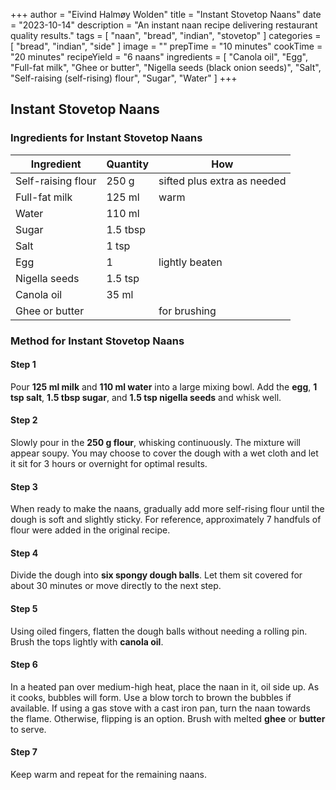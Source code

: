 +++
author = "Eivind Halmøy Wolden"
title = "Instant Stovetop Naans"
date = "2023-10-14"
description = "An instant naan recipe delivering restaurant quality results."
tags = [
    "naan",
    "bread",
    "indian",
    "stovetop"
]
categories = [
    "bread",
    "indian",
    "side"
]
image = ""
prepTime = "10 minutes"
cookTime = "20 minutes"
recipeYield = "6 naans"
ingredients = [
    "Canola oil",
    "Egg",
    "Full-fat milk",
    "Ghee or butter",
    "Nigella seeds (black onion seeds)",
    "Salt",
    "Self-raising (self-rising) flour",
    "Sugar",
    "Water"
]
+++

## Instant Stovetop Naans
### Ingredients for Instant Stovetop Naans
Ingredient | Quantity | How
---|---|---
Self-raising flour   | 250 g       | sifted plus extra as needed
Full-fat milk        | 125 ml      | warm
Water                | 110 ml      | 
Sugar                | 1.5 tbsp    |
Salt                 | 1 tsp       |
Egg                  | 1           | lightly beaten
Nigella seeds        | 1.5 tsp     |
Canola oil           | 35 ml       |
Ghee or butter       |             | for brushing

### Method for Instant Stovetop Naans
#### Step 1
Pour **125 ml milk** and **110 ml water** into a large mixing bowl. Add the **egg**, **1 tsp salt**, **1.5 tbsp sugar**, and **1.5 tsp nigella seeds** and whisk well.

#### Step 2
Slowly pour in the **250 g flour**, whisking continuously. The mixture will appear soupy. You may choose to cover the dough with a wet cloth and let it sit for 3 hours or overnight for optimal results.

#### Step 3
When ready to make the naans, gradually add more self-rising flour until the dough is soft and slightly sticky. For reference, approximately 7 handfuls of flour were added in the original recipe.

#### Step 4
Divide the dough into **six spongy dough balls**. Let them sit covered for about 30 minutes or move directly to the next step.

#### Step 5
Using oiled fingers, flatten the dough balls without needing a rolling pin. Brush the tops lightly with **canola oil**.

#### Step 6
In a heated pan over medium-high heat, place the naan in it, oil side up. As it cooks, bubbles will form. Use a blow torch to brown the bubbles if available. If using a gas stove with a cast iron pan, turn the naan towards the flame. Otherwise, flipping is an option. Brush with melted **ghee** or **butter** to serve.

#### Step 7
Keep warm and repeat for the remaining naans.

